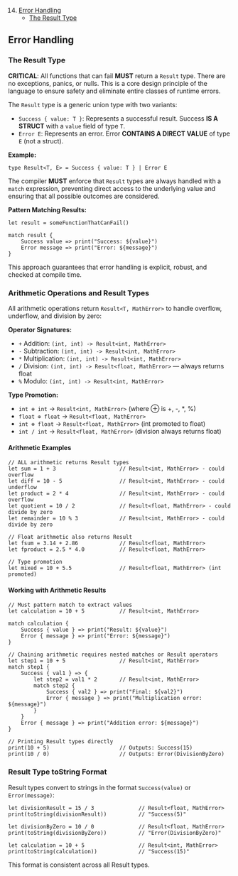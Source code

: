 14. [Error Handling](0015-ErrorHandling.md)
    - [The Result Type](#the-result-type)

## Error Handling
### The Result Type

**CRITICAL**: All functions that can fail **MUST** return a `Result` type. There are no exceptions, panics, or nulls. This is a core design principle of the language to ensure safety and eliminate entire classes of runtime errors.

The `Result` type is a generic union type with two variants:

- `Success { value: T }`: Represents a successful result. Success **IS A STRUCT** with a `value` field of type `T`.
- `Error E`: Represents an error. Error **CONTAINS A DIRECT VALUE** of type `E` (not a struct).

**Example:**
```osprey
type Result<T, E> = Success { value: T } | Error E
```

The compiler **MUST** enforce that `Result` types are always handled with a `match` expression, preventing direct access to the underlying value and ensuring that all possible outcomes are considered.

**Pattern Matching Results:**
```osprey
let result = someFunctionThatCanFail()

match result {
    Success value => print("Success: ${value}")
    Error message => print("Error: ${message}")
}
```

This approach guarantees that error handling is explicit, robust, and checked at compile time.

### Arithmetic Operations and Result Types

All arithmetic operations return `Result<T, MathError>` to handle overflow, underflow, and division by zero:

**Operator Signatures:**
- `+` Addition: `(int, int) -> Result<int, MathError>`
- `-` Subtraction: `(int, int) -> Result<int, MathError>`
- `*` Multiplication: `(int, int) -> Result<int, MathError>`
- `/` Division: `(int, int) -> Result<float, MathError>` — always returns float
- `%` Modulo: `(int, int) -> Result<int, MathError>`

**Type Promotion:**
- `int ⊕ int` → `Result<int, MathError>` (where ⊕ is +, -, *, %)
- `float ⊕ float` → `Result<float, MathError>`
- `int ⊕ float` → `Result<float, MathError>` (int promoted to float)
- `int / int` → `Result<float, MathError>` (division always returns float)

#### Arithmetic Examples

```osprey
// ALL arithmetic returns Result types
let sum = 1 + 3                    // Result<int, MathError> - could overflow
let diff = 10 - 5                  // Result<int, MathError> - could underflow
let product = 2 * 4                // Result<int, MathError> - could overflow
let quotient = 10 / 2              // Result<float, MathError> - could divide by zero
let remainder = 10 % 3             // Result<int, MathError> - could divide by zero

// Float arithmetic also returns Result
let fsum = 3.14 + 2.86             // Result<float, MathError>
let fproduct = 2.5 * 4.0           // Result<float, MathError>

// Type promotion
let mixed = 10 + 5.5               // Result<float, MathError> (int promoted)
```

#### Working with Arithmetic Results

```osprey
// Must pattern match to extract values
let calculation = 10 + 5           // Result<int, MathError>

match calculation {
    Success { value } => print("Result: ${value}")
    Error { message } => print("Error: ${message}")
}

// Chaining arithmetic requires nested matches or Result operators
let step1 = 10 + 5                 // Result<int, MathError>
match step1 {
    Success { val1 } => {
        let step2 = val1 * 2       // Result<int, MathError>
        match step2 {
            Success { val2 } => print("Final: ${val2}")
            Error { message } => print("Multiplication error: ${message}")
        }
    }
    Error { message } => print("Addition error: ${message}")
}

// Printing Result types directly
print(10 + 5)                      // Outputs: Success(15)
print(10 / 0)                      // Outputs: Error(DivisionByZero)
```

### Result Type toString Format

Result types convert to strings in the format `Success(value)` or `Error(message)`:

```osprey
let divisionResult = 15 / 3              // Result<float, MathError>
print(toString(divisionResult))          // "Success(5)"

let divisionByZero = 10 / 0              // Result<float, MathError>
print(toString(divisionByZero))          // "Error(DivisionByZero)"

let calculation = 10 + 5                 // Result<int, MathError>
print(toString(calculation))             // "Success(15)"
```

This format is consistent across all Result types.